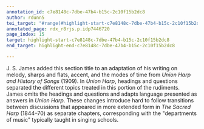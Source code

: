 ```yaml
---
annotation_id: c7e8148c-7dbe-47b4-b15c-2c10f15b2dc8
author: rdunn5
tei_target: "#range(#highlight-start-c7e8148c-7dbe-47b4-b15c-2c10f15b2dc8, #highlight-end-c7e8148c-7dbe-47b4-b15c-2c10f15b2dc8)"
annotated_page: rdx_r8rjs.p.idp7446720
page_index: 15
target: highlight-start-c7e8148c-7dbe-47b4-b15c-2c10f15b2dc8
end_target: highlight-end-c7e8148c-7dbe-47b4-b15c-2c10f15b2dc8

---
```

J. S. James added this section title to an adaptation of his writing on melody, sharps and flats, accent, and the modes of time from *Union Harp and History of Songs* (1909). In *Union Harp*, headings and questions separated the different topics treated in this portion of the rudiments. James omits the headings and questions and adapts language presented as answers in *Union Harp*. These changes introduce hard to follow transitions between discussions that appeared in more extended form in *The Sacred Harp* (1844–70) as separate chapters, corresponding with the "departments of music" typically taught in singing schools.